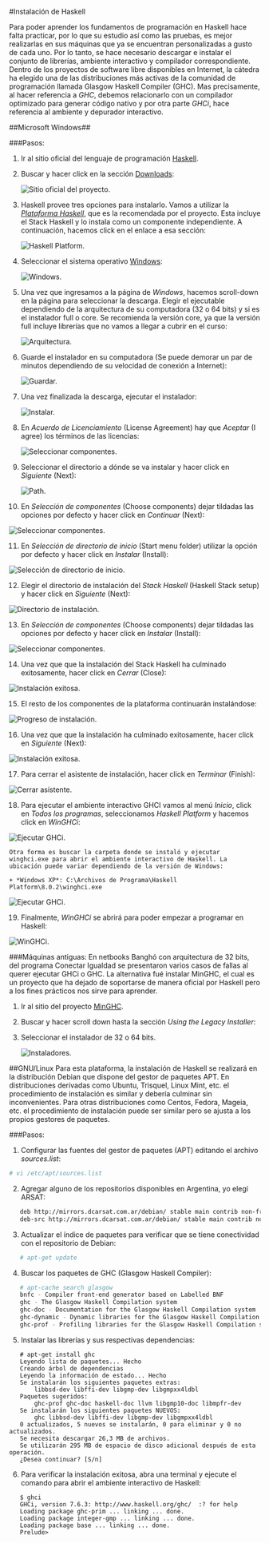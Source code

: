 #Instalación de Haskell

Para poder aprender los fundamentos de programación en Haskell hace falta practicar, por lo que su estudio 
así como las pruebas, es mejor realizarlas en sus máquinas que ya se encuentran personalizadas a gusto de cada uno.
Por lo tanto, se hace necesario descargar e instalar el conjunto de librerías, ambiente interactivo y compilador correspondiente.
Dentro de los proyectos de software libre disponibles en Internet, la cátedra ha elegido una de las distribuciones
más activas de la comunidad de programación llamada Glasgow Haskell Compiler (GHC). 
Mas precisamente, al hacer referencia a *GHC*, debemos relacionarlo con un compilador optimizado para 
generar código nativo y por otra parte *GHCi*, hace referencia al ambiente y depurador interactivo.

##Microsoft Windows##

###Pasos:

1. Ir al sitio oficial del lenguaje de programación [Haskell](https://www.haskell.org "Haskell"). 
2. Buscar y hacer click en la sección [Downloads](https://www.haskell.org/downloads "Descargas"):

   ![Sitio oficial del proyecto.](/images/2_haskell.png "Sitio oficial")
   
3. Haskell provee tres opciones para instalarlo. Vamos a utilizar la [*Plataforma Haskell*](https://www.haskell.org/downloads#platform), que es la recomendada por el proyecto. Esta incluye el Stack Haskell y lo instala como un componente independiente. A continuación, hacemos click en el enlace a esa sección:

   ![Haskell Platform.](/images/3_haskell_downloads.png "Haskell Platform.")

4. Seleccionar el sistema operativo [Windows](https://www.haskell.org/platform/windows.html):

   ![Windows.](/images/4_haskell_os.png "Windows")
                  
5. Una vez que ingresamos a la página de *Windows*, hacemos scroll-down en la página para seleccionar la descarga. Elegir el ejecutable dependiendo de la arquitectura de su computadora (32 o 64 bits) y si es el instalador full o core. Se recomienda la versión core, ya que la versión full incluye librerías que no vamos a llegar a cubrir en el curso:

   ![Arquitectura.](/images/5_haskell_arch.png "Arquitectura")
   
6. Guarde el instalador en su computadora (Se puede demorar un par de minutos dependiendo de su velocidad de conexión a Internet):

   ![Guardar.](/images/6_save_exe.png "Guardar")

7. Una vez finalizada la descarga, ejecutar el instalador: 

   ![Instalar.](/images/7_execute_exe.png "Instalar")

8. En *Acuerdo de Licenciamiento* (License Agreement) hay que *Aceptar* (I agree) los términos de las licencias: 

   ![Seleccionar componentes.](/images/8_license.png "Licencia.")

9. Seleccionar el directorio a dónde se va instalar y hacer click en *Siguiente* (Next): 

   ![Path.](/images/9_choose_install_location.png "Seleccionar path")

10. En *Selección de componentes* (Choose components) dejar tildadas las opciones por defecto y hacer click en *Continuar* (Next):

   ![Seleccionar componentes.](/images/10_choose_components.png "Seleccionar componentes")

11. En *Selección de directorio de inicio* (Start menu folder) utilizar la opción por defecto y hacer click en *Instalar* (Install):

   ![Selección de directorio de inicio.](/images/11_start_menu.png "Start menu")

12. Elegir el directorio de instalación del *Stack Haskell* (Haskell Stack setup) y hacer click en *Siguiente* (Next):

   ![Directorio de instalación.](/images/12_haskell_stack_setup.png "Haskell Stack setup")

13. En *Selección de componentes* (Choose components) dejar tildadas las opciones por defecto y hacer click en *Instalar* (Install):

   ![Seleccionar componentes.](/images/13_haskell_stack_components.png "Seleccionar componentes")

14. Una vez que que la instalación del Stack Haskell ha culminado exitosamente, hacer click en *Cerrar* (Close):

   ![Instalación exitosa.](/images/14_stack_successful_installation.png "Instalación exitosa")

15. El resto de los componentes de la plataforma continuarán instalándose:

   ![Progreso de instalación.](/images/15_platform_progress.png "Progreso de instalación")

16. Una vez que que la instalación ha culminado exitosamente, hacer click en *Siguiente* (Next):

   ![Instalación exitosa.](/images/16_successful_installation.png "Instalación exitosa")

17. Para cerrar el asistente de instalación, hacer click en *Terminar* (Finish):

   ![Cerrar asistente.](/images/17_close_installer.png "Cerrar asistente de instalación")

18. Para ejecutar el ambiente interactivo GHCI vamos al menú *Inicio*, click en *Todos los programas*, seleccionamos *Haskell Platform* y hacemos click en *WinGHCi*: 

   ![Ejecutar GHCi.](/images/18_kickoff_winghci.png "Abrir GHCi")

    Otra forma es buscar la carpeta donde se instaló y ejecutar winghci.exe para abrir el ambiente interactivo de Haskell. La ubicación puede variar dependiendo de la versión de Windows:

    + *Windows XP*: C:\Archivos de Programa\Haskell Platform\8.0.2\winghci.exe


   ![Ejecutar GHCi.](/images/18b_winghci_exe.png "Abrir GHCi")

19. Finalmente, *WinGHCi* se abrirá para poder empezar a programar en Haskell:

   ![WinGHCi.](/images/19_winghci.png "Abrir GHCi")

###Máquinas antiguas:
En netbooks Banghó con arquitectura de 32 bits, del programa Conectar Igualdad se presentaron varios casos de fallas al querer ejecutar GHCi o GHC. La alternativa fué instalar MinGHC, el cual es un proyecto que ha dejado de soportarse de manera oficial por Haskell pero a los fines prácticos nos sirve para aprender.

1. Ir al sitio del proyecto [MinGHC](https://github.com/fpco/minghc "MinGHC"). 

2. Buscar y hacer scroll down hasta la sección *Using the Legacy Installer*:

3. Seleccionar el instalador de 32 o 64 bits. 

   ![Instaladores.](/images/20_download_minghc.png "MinGHC")

##GNU/Linux
Para esta plataforma, la instalación de Haskell se realizará en la distribución Debian
que dispone del gestor de paquetes APT. En distribuciones derivadas como Ubuntu, 
Trisquel, Linux Mint, etc. el procedimiento de instalación es similar y debería culminar sin inconvenientes.
Para otras distribuciones como Centos, Fedora, Mageia, etc. el procedimiento de instalación puede ser similar
pero se ajusta a los propios gestores de paquetes. 

###Pasos:

1. Configurar las fuentes del gestor de paquetes (APT) editando el archivo *sources.list*:
```bash
# vi /etc/apt/sources.list
```
2. Agregar alguno de los repositorios disponibles en Argentina, yo elegí ARSAT:
```bash
   deb http://mirrors.dcarsat.com.ar/debian/ stable main contrib non-free
   deb-src http://mirrors.dcarsat.com.ar/debian/ stable main contrib non-free
```
3. Actualizar el índice de paquetes para verificar que se tiene conectividad con el repositorio de Debian:
```bash
   # apt-get update
```
4. Buscar los paquetes de GHC (Glasgow Haskell Compiler): 
```bash
   # apt-cache search glasgow
   bnfc - Compiler front-end generator based on Labelled BNF
   ghc - The Glasgow Haskell Compilation system
   ghc-doc - Documentation for the Glasgow Haskell Compilation system
   ghc-dynamic - Dynamic libraries for the Glasgow Haskell Compilation system
   ghc-prof - Profiling libraries for the Glasgow Haskell Compilation system
```
5. Instalar las librerías y sus respectivas dependencias:
```ShellSession
   # apt-get install ghc
   Leyendo lista de paquetes... Hecho
   Creando árbol de dependencias       
   Leyendo la información de estado... Hecho
   Se instalarán los siguientes paquetes extras:
       libbsd-dev libffi-dev libgmp-dev libgmpxx4ldbl
   Paquetes sugeridos:
       ghc-prof ghc-doc haskell-doc llvm libgmp10-doc libmpfr-dev
   Se instalarán los siguientes paquetes NUEVOS:
       ghc libbsd-dev libffi-dev libgmp-dev libgmpxx4ldbl
   0 actualizados, 5 nuevos se instalarán, 0 para eliminar y 0 no actualizados.
   Se necesita descargar 26,3 MB de archivos.
   Se utilizarán 295 MB de espacio de disco adicional después de esta operación.
   ¿Desea continuar? [S/n]
```
6. Para verificar la instalación exitosa, abra una terminal y ejecute el comando para abrir el ambiente interactivo de Haskell:
```Shell
   $ ghci
   GHCi, version 7.6.3: http://www.haskell.org/ghc/  :? for help
   Loading package ghc-prim ... linking ... done.
   Loading package integer-gmp ... linking ... done.
   Loading package base ... linking ... done.
   Prelude>
```
